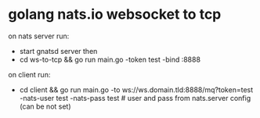 # golang nats.io websocket to tcp 

on nats server run:
- start gnatsd server then
- cd ws-to-tcp && go run main.go -token test -bind :8888

on client run:
- cd client && go run main.go -to ws://ws.domain.tld:8888/mq?token=test -nats-user test -nats-pass test # user and pass from nats.server config (can be not set)
